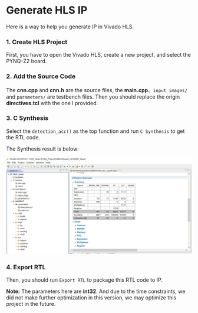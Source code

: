 # Generate HLS IP
Here is a way to help you generate IP in Vivado HLS.

### 1. Create HLS Project

First, you have to open the Vivado HLS, create a new project, and select the PYNQ-Z2 board.

### 2. Add the Source Code

The **cnn.cpp** and **cnn.h** are the source files, the **main.cpp**、`input_images/` and `parameters/` are testbench files. Then you should replace the origin **directives.tcl** with the one I provided.

### 3. C Synthesis

Select the `detection_acc()` as the top function and run `C Synthesis` to get the RTL code.

The Synthesis result is below:

![hls_0](images/hls_0.jpg)

### 4. Export RTL

Then, you should run `Export RTL` to package this RTL code to IP.

**Note:** The parameters here are **int32**. And due to the time constraints, we did not make further optimization in this version, we may optimize this project in the future.